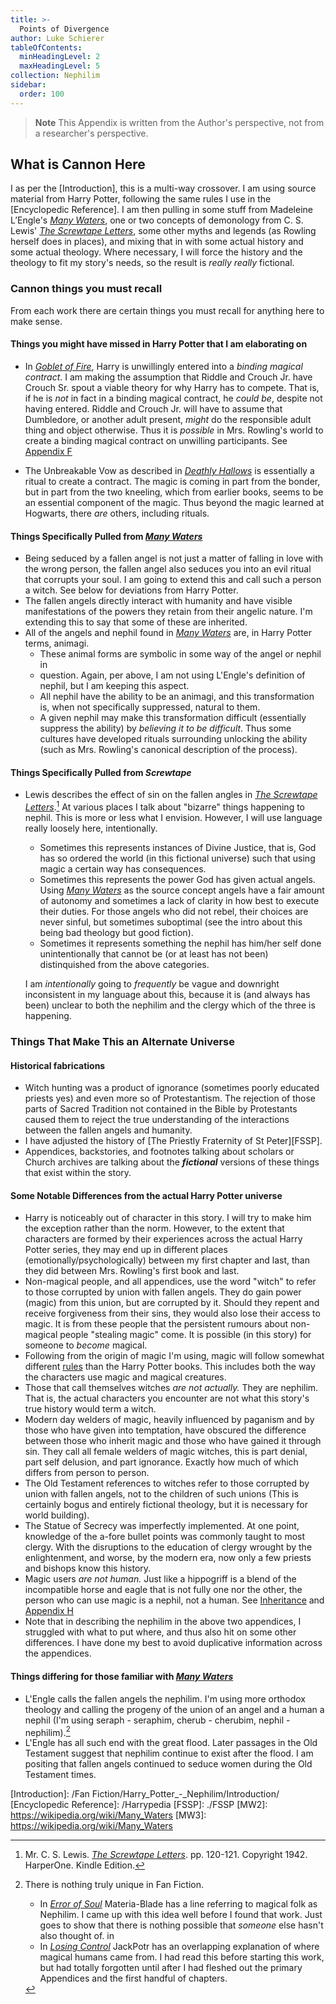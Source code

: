 ```yaml
---
title: >-
  Points of Divergence
author: Luke Schierer
tableOfContents:
  minHeadingLevel: 2
  maxHeadingLevel: 5
collection: Nephilim
sidebar:
  order: 100
---
```


> **Note**
> This Appendix is written from the Author's perspective, not from a researcher's perspective.

## What is Cannon Here

I as per the [Introduction], this is a multi-way crossover. I am using
source material from Harry Potter, following the same rules I use in
the [Encyclopedic Reference]. I am then pulling in some stuff from
Madeleine L’Engle's _[Many Waters][MW]_, one or two concepts of demonology
from C. S. Lewis' _[The Screwtape Letters][TSL]_, some other myths and legends
(as Rowling herself does in places), and mixing that in with some actual history
and some actual theology. Where necessary, I will force the history and the
theology to fit my story's needs, so the result is _really really_ fictional.

### Cannon things you must recall

From each work there are certain things you must recall for anything here
to make sense.

#### Things you might have missed in Harry Potter that I am elaborating on

- In _[Goblet of Fire][]_, Harry is unwillingly entered into a _binding magical
  contract_. I am making the assumption that Riddle and Crouch Jr. have Crouch
  Sr. spout a viable theory for why Harry has to compete. That is, if he is
  _not_ in fact in a binding magical contract, he _could be_, despite not
  having entered. Riddle and Crouch Jr. will have to assume that Dumbledore,
  or another adult present, _might_ do the responsible adult thing and object
  otherwise. Thus it is _possible_ in Mrs. Rowling's world to create a binding
  magical contract on unwilling participants. See [Appendix F][AF]
- The Unbreakable Vow as described in _[Deathly Hallows][]_ is essentially a
  ritual to create a contract. The magic is coming in part from the bonder, but
  in part from the two kneeling, which from earlier books, seems to be an
  essential component of the magic. Thus beyond the magic learned at Hogwarts,
  there _are_ others, including rituals.

  [AF]: <./Magical Contracts>

[Goblet of Fire]: https://www.goodreads.com/book/show/6.Harry_Potter_and_the_Goblet_of_Fire
[Deathly Hallows]: https://www.goodreads.com/book/show/136251.Harry_Potter_and_the_Deathly_Hallows

#### Things Specifically Pulled from _[Many Waters][MW]_

- Being seduced by a fallen angel is not just a matter of falling in love with
  the wrong person, the fallen angel also seduces you into an evil ritual that
  corrupts your soul. I am going to extend this and call such a person a witch.
  See below for deviations from Harry Potter.
- The fallen angels directly interact with humanity and have visible
  manifestations of the powers they retain from their angelic nature. I'm
  extending this to say that some of these are inherited.
- All of the angels and nephil found in _[Many Waters][MW]_ are, in Harry Potter
  terms, animagi.
  - These animal forms are symbolic in some way of the angel or nephil in
  - question. Again, per above, I am not using L'Engle's definition of nephil,
    but I am keeping this aspect.
  - All nephil have the ability to be an animagi, and this transformation is,
    when not specifically suppressed, natural to them.
  - A given nephil may make this transformation difficult (essentially suppress
    the ability) by _believing it to be difficult_. Thus some cultures have
    developed rituals surrounding unlocking the ability (such as Mrs. Rowling's
    canonical description of the process).

#### Things Specifically Pulled from _Screwtape_

- Lewis describes the effect of sin on the fallen angles in _[The Screwtape
  Letters][TSL2]_.[^210408-1] At various places I talk about "bizarre" things
  happening to nephil. This is more or less what I envision. However, I will
  use language really loosely here, intentionally.

  - Sometimes this represents instances of Divine Justice, that is, God has so
    ordered the world (in this fictional universe) such that using magic a
    certain way has consequences.
  - Sometimes this represents the power God has given actual angels. Using
    _[Many Waters][MW]_ as the source concept angels have a fair amount of
    autonomy and sometimes a lack of clarity in how best to execute their
    duties. For those angels who did not rebel, their choices are never
    sinful, but sometimes suboptimal (see the intro about this being bad
    theology but good fiction).
  - Sometimes it represents something the nephil has him/her self done
    unintentionally that cannot be (or at least has not been) distinquished
    from the above categories.

  I am _intentionally_ going to _frequently_ be vague and downright
  inconsistent in my language about this, because it is (and always has been)
  unclear to both the nephilim and the clergy which of the three is happening.

### Things That Make This an Alternate Universe

#### Historical fabrications

- Witch hunting was a product of ignorance (sometimes poorly educated priests
  yes) and even more so of Protestantism. The rejection of those parts of
  Sacred Tradition not contained in the Bible by Protestants caused them to
  reject the true understanding of the interactions between the fallen angels
  and humanity.
- I have adjusted the history of [The Priestly Fraternity of St Peter][FSSP].
- Appendices, backstories, and footnotes talking about scholars or Church archives are talking about the **_fictional_** versions of these things that exist within the story.

#### Some Notable Differences from the actual Harry Potter universe

- Harry is noticeably out of character in this story. I will try to make him
  the exception rather than the norm. However, to the extent that characters
  are formed by their experiences across the actual Harry Potter series, they
  may end up in different places (emotionally/psychologically) between my first
  chapter and last, than they did between Mrs. Rowling's first book and last.
- Non-magical people, and all appendices, use the word "witch" to refer to
  those corrupted by union with fallen angels. They do gain power (magic) from this union, but are corrupted by it. Should they repent and receive forgiveness from their sins, they would also lose their access to magic. It is from these people that the persistent rumours about non-magical people "stealing magic" come. It is possible (in this story) for someone to _become_ magical.
- Following from the origin of magic I'm using, magic will follow somewhat
  different [rules][ab] than the Harry Potter books. This includes both the
  way the characters use magic and magical creatures.
- Those that call themselves witches _are not actually._ They are nephilim.
  That is, the actual characters you encounter are not what this story's true
  history would term a witch.
- Modern day welders of magic, heavily influenced by paganism and by those who
  have given into temptation, have obscured the difference between those who
  inherit magic and those who have gained it through sin. They call all female
  welders of magic witches, this is part denial, part self delusion, and part
  ignorance. Exactly how much of which differs from person to person.
- The Old Testament references to witches refer to those corrupted by union with
  fallen angels, not to the children of such unions (This is certainly bogus and
  entirely fictional theology, but it is necessary for world building).
- The Statue of Secrecy was imperfectly implemented. At one point, knowledge of
  the a-fore bullet points was commonly taught to most clergy. With the
  disruptions to the education of clergy wrought by the enlightenment, and
  worse, by the modern era, now only a few priests and bishops know this
  history.
- Magic users _are not human._ Just like a hippogriff is a blend of the
  incompatible horse and eagle that is not fully one nor the other, the person
  who can use magic is a nephil, not a human. See [Inheritance] and [Appendix H][ah]
- Note that in describing the nephilim in the above two appendices, I
  struggled with what to put where, and thus also hit on some other
  differences. I have done my best to avoid duplicative information across the appendices.

#### Things differing for those familiar with _[Many Waters][MW]_

- L'Engle calls the fallen angels the nephilim. I'm using more orthodox
  theology and calling the progeny of the union of an angel and a human a nephil
  (I'm using seraph - seraphim, cherub - cherubim, nephil -
  nephilim).[^211201-1]
- L'Engle has all such end with the great flood. Later passages in the Old
  Testament suggest that nephilim continue to exist after the flood. I am
  positing that fallen angels continued to seduce women during the Old Testament
  times.

[ab]: <./Rules of Magic>
[af]: <./Magical Contracts>
[ah]: ./Appendix_H
[Inheritance]: ./Inheritance
[FWoaO1]: https://archiveofourown.org/works/28507302
[MW]: https://wikipedia.org/wiki/Many_Waters
[TSL]: https://archive.org/details/in.ernet.dli.2015.86985
[TSL2]: https://archive.org/details/in.ernet.dli.2015.86985
[TSL3]: https://archive.org/details/in.ernet.dli.2015.86985
[Introduction]: /Fan Fiction/Harry_Potter_-_Nephilim/Introduction/
[Encyclopedic Reference]: /Harrypedia
[FSSP]: ./FSSP
[MW2]: https://wikipedia.org/wiki/Many_Waters
[MW3]: https://wikipedia.org/wiki/Many_Waters

[^211201-1]: There is nothing truly unique in Fan Fiction.

    - In _[Error of Soul](https://www.fanfiction.net/s/8490518)_
      Materia-Blade has a line referring to magical folk as Nephilim. I came up
      with this idea well before I found that work. Just goes to show that there
      is nothing possible that _someone_ else hasn't also thought of. in
    - In _[Losing Control](https://www.fanfiction.net/s/9157305)_
      JackPotr has an overlapping explanation of where magical humans came
      from. I had read this before starting this work, but had totally
      forgotten until after I had fleshed out the primary Appendices and the
      first handful of chapters.

[^210408-1]:
    Mr. C. S. Lewis. _[The Screwtape Letters][TSL3]_. pp. 120-121.
    Copyright 1942. HarperOne. Kindle Edition.

[^220628-1]:
    Mrs. J. K. Rowling. _[Short Stories from Hogwarts of Heroism, Hardship and Dangerous Hobbies](https://www.goodreads.com/book/show/31538635-short-stories-from-hogwarts-of-heroism-hardship-and-dangerous-hobbies)_
    p. 20-22. © 2016 Pottermore Publishing. American Kindle Edition.

[^220628-2]:
    Mrs. J. K. Rowling. _[Uagadou](https://www.rowlingindex.org/work/pmuag/)_
    [The J.K. Rowling Index](https://www.rowlingindex.org/). Publication Date: 2016-01-31. Last Viewed: 2022-06-28.
